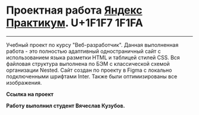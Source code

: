 
# Проектная работа [Яндекс Практикум](https://practicum.yandex.ru/ "Путешествие по России").  U+1F1F7 1F1FA

------

Учебный проект по курсу "Веб-разработчик". Данная выполненная работа - это полностью адаптивный одностраничный сайт с использованием языка разметки HTML и таблицей стилей CSS. Вся файловая структура выполнена по БЭМ с классической схемой организации Nested. Сайт создан по проекту в Figma с локально подключенными шрифтами Inter. Также были оптимизированы все изображения.

**Ссылка на проект**

**Работу выполнил студент Вячеслав Кузубов.**
